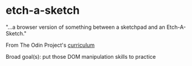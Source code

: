 # etch-a-sketch
"...a browser version of something between a sketchpad and an Etch-A-Sketch."

From The Odin Project's [curriculum](https://www.theodinproject.com/courses/web-development-101/lessons/etch-a-sketch-project)

Broad goal(s): put those DOM manipulation skills to practice
